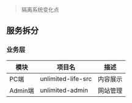 > 隔离系统变化点

## 服务拆分

### 业务层

| 模块    | 项目名             | 描述     |
| ------- | ------------------ | -------- |
| PC端    | unlimited-life-src | 内容展示 |
| Admin端 | unlimited-admin    | 网站管理 |

